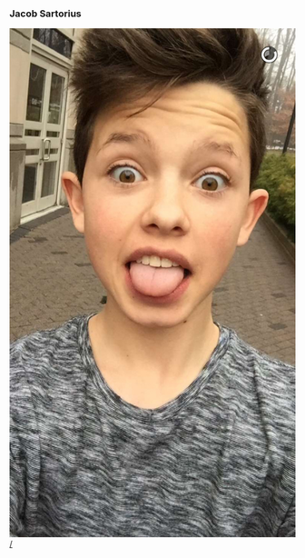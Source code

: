 ### Jacob Sartorius
[<img src="4df977883dfff8838ac948cf38734664.jpg" alt="hi" class="inline">/](JacobSertorius.md)

